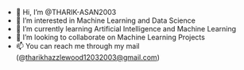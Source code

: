 - 👋 Hi, I’m @THARIK-ASAN2003
- 👀 I’m interested in Machine Learning and Data Science
- 🌱 I’m currently learning Artificial Intelligence and Machine Learning
- 💞️ I’m looking to collaborate on Machine Learning Projects
- 📫 You can reach me through my mail (@tharikhazzlewood12032003@gmail.com)

<!---
THARIK-ASAN2003/THARIK-ASAN2003 is a ✨ special ✨ repository because its `README.md` (this file) appears on your GitHub profile.
You can click the Preview link to take a look at your changes.
--->
